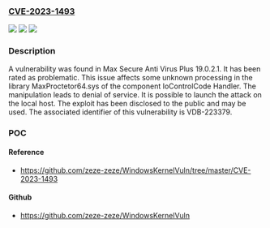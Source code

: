 ### [CVE-2023-1493](https://cve.mitre.org/cgi-bin/cvename.cgi?name=CVE-2023-1493)
![](https://img.shields.io/static/v1?label=Product&message=Anti%20Virus%20Plus&color=blue)
![](https://img.shields.io/static/v1?label=Version&message=%3D%2019.0.2.1%20&color=brighgreen)
![](https://img.shields.io/static/v1?label=Vulnerability&message=CWE-404%20Denial%20of%20Service&color=brighgreen)

### Description

A vulnerability was found in Max Secure Anti Virus Plus 19.0.2.1. It has been rated as problematic. This issue affects some unknown processing in the library MaxProctetor64.sys of the component IoControlCode Handler. The manipulation leads to denial of service. It is possible to launch the attack on the local host. The exploit has been disclosed to the public and may be used. The associated identifier of this vulnerability is VDB-223379.

### POC

#### Reference
- https://github.com/zeze-zeze/WindowsKernelVuln/tree/master/CVE-2023-1493

#### Github
- https://github.com/zeze-zeze/WindowsKernelVuln

